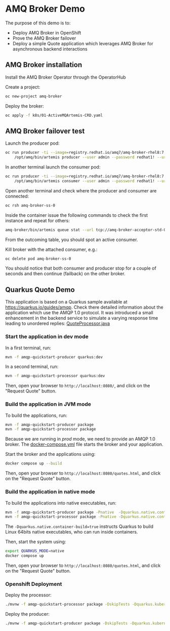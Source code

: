 AMQ Broker Demo
============================

The purpose of this demo is to:

- Deploy AMQ Broker in OpenShift
- Prove the AMQ Broker failover
- Deploy a simple Quote application which leverages AMQ Broker for asynchronous backend interactions

## AMQ Broker installation

Install the AMQ Broker Operator through the OperatorHub

Create a project:

```sh
oc new-project amq-broker
```

Deploy the broker:

```sh
oc apply -f k8s/01-ActiveMQArtemis-CRD.yaml
```

## AMQ Broker failover test

Launch the producer pod:

```sh
oc run producer -ti --image=registry.redhat.io/amq7/amq-broker-rhel8:7.11.3 --rm=true --restart=Never -- \
    /opt/amq/bin/artemis producer --user admin --password redhat1! --url "tcp://amq-broker-acceptor-std-0-svc:5672?failoverAttempts=10&useTopologyForLoadBalancing=true" --message-count 10000 --sleep 100 --verbose
```
In another terminal launch the consumer pod:

```sh
oc run producer -ti --image=registry.redhat.io/amq7/amq-broker-rhel8:7.11.3 --rm=true --restart=Never -- \
    /opt/amq/bin/artemis consumer --user admin --password redhat1! --url "tcp://amq-broker-acceptor-std-0-svc:5672?failoverAttempts=10&useTopologyForLoadBalancing=true" --message-count 10000 --verbose
```

Open another terminal and check where the producer and consumer are connected:

```sh
oc rsh amq-broker-ss-0
```

Inside the container issue the following commands to check the first instance and repeat for others:

```sh
amq-broker/bin/artemis queue stat --url tcp://amq-broker-acceptor-std-0-svc:5672
```

From the outcoming table, you should spot an active consumer.

Kill broker with the attached consumer, e.g.:

```sh
oc delete pod amq-broker-ss-0
```

You should notice that both consumer and producer stop for a couple of seconds and then continue (failback) on the other broker.

## Quarkus Quote Demo

This application is based on a Quarkus sample available at https://quarkus.io/guides/amqp.
Check there detailed information about the application which use the AMQP 1.0 protocol.
It was introduced a small enhancement in the backend service to simulate a varying response time leading to unordered replies:
[QuoteProcessor.java](amqp-quickstart-processor/src/main/java/org/acme/amqp/processor/QuoteProcessor.java)

### Start the application in dev mode

In a first terminal, run:

```sh
mvn -f amqp-quickstart-producer quarkus:dev
```

In a second terminal, run:

```sh
mvn -f amqp-quickstart-processor quarkus:dev
```  

Then, open your browser to `http://localhost:8080/`, and click on the "Request Quote" button.

### Build the application in JVM mode

To build the applications, run:

```sh
mvn -f amqp-quickstart-producer package
mvn -f amqp-quickstart-processor package
```

Because we are running in _prod_ mode, we need to provide an AMQP 1.0 broker.
The [docker-compose.yml](docker-compose.yml) file starts the broker and your application.

Start the broker and the applications using:

```sh
docker compose up --build
```

Then, open your browser to `http://localhost:8080/quotes.html`, and click on the "Request Quote" button.
 

### Build the application in native mode

To build the applications into native executables, run:

```sh
mvn -f amqp-quickstart-producer package -Pnative  -Dquarkus.native.container-build=true
mvn -f amqp-quickstart-processor package -Pnative -Dquarkus.native.container-build=true
```

The `-Dquarkus.native.container-build=true` instructs Quarkus to build Linux 64bits native executables, who can run inside containers.  

Then, start the system using:

```sh
export QUARKUS_MODE=native
docker compose up
```
Then, open your browser to `http://localhost:8080/quotes.html`, and click on the "Request Quote" button.

### Openshift Deployment

Deploy the processor:

```sh
./mvnw -f amqp-quickstart-processor package -DskipTests -Dquarkus.kubernetes.deploy=true
```

Deploy the producer:
```sh
./mvnw -f amqp-quickstart-producer package -DskipTests -Dquarkus.kubernetes.deploy=true
```